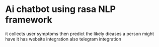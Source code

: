 # Ai chatbot using rasa NLP framework
it collects user symptoms then predict the likely dieases a person might have
it has website integration also telegram integration
